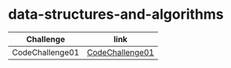 # data-structures-and-algorithms

| Challenge     | link |
| ----------- | ----------- |
| CodeChallenge01  | [CodeChallenge01](https://hashem98.github.io/reading-notes/basics/Basic)       |